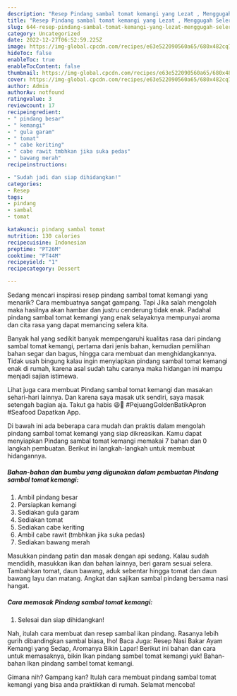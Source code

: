 ```yaml
---
description: "Resep Pindang sambal tomat kemangi yang Lezat , Menggugah Selera"
title: "Resep Pindang sambal tomat kemangi yang Lezat , Menggugah Selera"
slug: 644-resep-pindang-sambal-tomat-kemangi-yang-lezat-menggugah-selera
category: Uncategorized
date: 2022-12-27T06:52:59.225Z
image: https://img-global.cpcdn.com/recipes/e63e522090560a65/680x482cq70/pindang-sambal-tomat-kemangi-foto-resep-utama.jpg
hideToc: false
enableToc: true
enableTocContent: false
thumbnail: https://img-global.cpcdn.com/recipes/e63e522090560a65/680x482cq70/pindang-sambal-tomat-kemangi-foto-resep-utama.jpg
cover: https://img-global.cpcdn.com/recipes/e63e522090560a65/680x482cq70/pindang-sambal-tomat-kemangi-foto-resep-utama.jpg
author: Admin
authorAv: notfound
ratingvalue: 3
reviewcount: 17
recipeingredient:
- " pindang besar"
- " kemangi"
- " gula garam"
- " tomat"
- " cabe keriting"
- " cabe rawit tmbhkan jika suka pedas"
- " bawang merah"
recipeinstructions:

- "Sudah jadi dan siap dihidangkan!"
categories:
- Resep
tags:
- pindang
- sambal
- tomat

katakunci: pindang sambal tomat 
nutrition: 130 calories
recipecuisine: Indonesian
preptime: "PT26M"
cooktime: "PT44M"
recipeyield: "1"
recipecategory: Dessert

---
```



Sedang mencari inspirasi resep pindang sambal tomat kemangi yang menarik? Cara membuatnya sangat gampang. Tapi Jika salah mengolah maka hasilnya akan hambar dan justru cenderung tidak enak. Padahal pindang sambal tomat kemangi yang enak selayaknya mempunyai aroma dan cita rasa yang dapat memancing selera kita.


Banyak hal yang sedikit banyak mempengaruhi kualitas rasa dari pindang sambal tomat kemangi, pertama dari jenis bahan, kemudian pemilihan bahan segar dan bagus, hingga cara membuat dan menghidangkannya. Tidak usah bingung kalau ingin menyiapkan pindang sambal tomat kemangi enak di rumah, karena asal sudah tahu caranya maka hidangan ini mampu menjadi sajian istimewa.

Lihat juga cara membuat Pindang sambal tomat kemangi dan masakan sehari-hari lainnya. Dan karena saya masak utk sendiri, saya masak setengah bagian aja. Takut ga habis 😆🤣 #PejuangGoldenBatikApron #Seafood Dapatkan App.


Di bawah ini ada beberapa cara mudah dan praktis dalam mengolah pindang sambal tomat kemangi yang siap dikreasikan. Kamu dapat menyiapkan Pindang sambal tomat kemangi memakai 7 bahan dan 0 langkah pembuatan. Berikut ini langkah-langkah untuk membuat hidangannya.

<!--inarticleads1-->

##### Bahan-bahan dan bumbu yang digunakan dalam pembuatan Pindang sambal tomat kemangi:

1. Ambil  pindang besar
1. Persiapkan  kemangi
1. Sediakan  gula garam
1. Sediakan  tomat
1. Sediakan  cabe keriting
1. Ambil  cabe rawit (tmbhkan jika suka pedas)
1. Sediakan  bawang merah


Masukkan pindang patin dan masak dengan api sedang. Kalau sudah mendidih, masukkan ikan dan bahan lainnya, beri garam sesuai selera. Tambahkan tomat, daun bawang, aduk sebentar hingga tomat dan daun bawang layu dan matang. Angkat dan sajikan sambal pindang bersama nasi hangat. 

<!--inarticleads2-->

##### Cara memasak Pindang sambal tomat kemangi:


1. Selesai dan siap dihidangkan!

Nah, itulah cara membuat dan resep sambal ikan pindang. Rasanya lebih gurih dibandingkan sambal biasa, lho! Baca Juga: Resep Nasi Bakar Ayam Kemangi yang Sedap, Aromanya Bikin Lapar! Berikut ini bahan dan cara untuk memasaknya, bikin Ikan pindang sambel tomat kemangi yuk! Bahan-bahan Ikan pindang sambel tomat kemangi. 

Gimana nih? Gampang kan? Itulah cara membuat pindang sambal tomat kemangi yang bisa anda praktikkan di rumah. Selamat mencoba!
